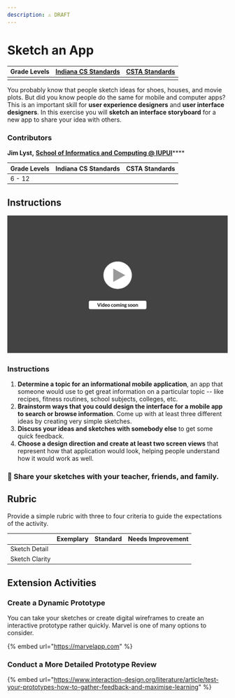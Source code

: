 ```yaml
---
description: ⚠️ DRAFT
---
```


# Sketch an App

| **Grade Levels** | ****[**Indiana CS Standards**](https://www.doe.in.gov/sites/default/files/wf-stem/ind-k-12-computer-science-standards.pdf)**** | ****[**CSTA Standards**](https://www.csteachers.org/page/standards)**** |
| ---------------- | ------------------------------------------------------------------------------------------------------------------------------ | ----------------------------------------------------------------------- |
|                  |                                                                                                                                |                                                                         |

You probably know that people sketch ideas for shoes, houses, and movie plots. But did you know people do the same for mobile and computer apps? This is an important skill for **user experience designers** and **user interface designers**. In this exercise you will **sketch an interface storyboard** for a new app to share your idea with others.

### Contributors

**Jim Lyst,** [**School of Informatics and Computing @ IUPUI**](https://soic.iupui.edu)****

| **Grade Levels** | **Indiana CS Standards** | **CSTA Standards** |
| ---------------- | ------------------------ | ------------------ |
| 6 - 12           |                          |                    |

## **Instructions**

![](<../../.gitbook/assets/vidComing (3).png>)

### **Instructions**

1. **Determine a topic for an informational mobile application**, an app that someone would use to get great information on a particular topic -- like recipes, fitness routines, school subjects, colleges, etc.&#x20;
2. **Brainstorm ways that you could design the interface for a mobile app to search or browse information**. Come up with at least three different ideas by creating very simple sketches.
3. **Discuss your ideas and sketches with somebody else** to get some quick feedback.
4. **Choose a design direction and create at least two screen views** that represent how that application would look, helping people understand how it would work as well.

### 🎉 Share your sketches with your teacher, friends, and family.

## **Rubric**

Provide a simple rubric with three to four criteria to guide the expectations of the activity.

|                | Exemplary | Standard | Needs Improvement |
| -------------- | --------- | -------- | ----------------- |
| Sketch Detail  |           |          |                   |
| Sketch Clarity |           |          |                   |

## **Extension Activities**

### Create a Dynamic Prototype

You can take your sketches or create digital wireframes to create an interactive prototype rather quickly. Marvel is one of many options to consider.

{% embed url="https://marvelapp.com" %}

### Conduct a More Detailed Prototype Review

{% embed url="https://www.interaction-design.org/literature/article/test-your-prototypes-how-to-gather-feedback-and-maximise-learning" %}

